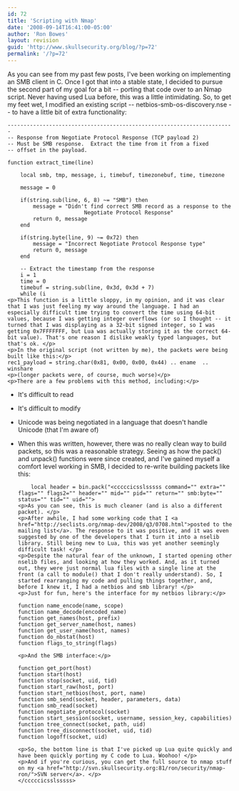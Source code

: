 ```yaml
---
id: 72
title: 'Scripting with Nmap'
date: '2008-09-14T16:41:00-05:00'
author: 'Ron Bowes'
layout: revision
guid: 'http://www.skullsecurity.org/blog/?p=72'
permalink: '/?p=72'
---
```


As you can see from my past few posts, I've been working on implementing an SMB client in C. Once I got that into a stable state, I decided to pursue the second part of my goal for a bit -- porting that code over to an Nmap script. Never having used Lua before, this was a little intimidating. So, to get my feet wet, I modified an existing script -- netbios-smb-os-discovery.nse -- to have a little bit of extra functionality:

```
-----------------------------------------------------------------------
-- Response from Negotiate Protocol Response (TCP payload 2)
-- Must be SMB response.  Extract the time from it from a fixed
-- offset in the payload.

function extract_time(line)

    local smb, tmp, message, i, timebuf, timezonebuf, time, timezone

    message = 0

    if(string.sub(line, 6, 8) ~= "SMB") then
        message = "Didn't find correct SMB record as a response to the 
                        Negotiate Protocol Response"
        return 0, message
    end

    if(string.byte(line, 9) ~= 0x72) then
        message = "Incorrect Negotiate Protocol Response type"
        return 0, message
    end

    -- Extract the timestamp from the response
    i = 1
    time = 0
    timebuf = string.sub(line, 0x3d, 0x3d + 7)
    while (i 
<p>This function is a little sloppy, in my opinion, and it was clear that I was just feeling my way around the language. I had an especially difficult time trying to convert the time using 64-bit values, because I was getting integer overflows (or so I thought -- it turned that I was displaying as a 32-bit signed integer, so I was getting 0x7FFFFFFF, but Lua was actually storing it as the correct 64-bit value). That's one reason I dislike weakly typed languages, but that's ok. </p>
<p>In the original script (not written by me), the packets were being built like this:</p>
rec1_payload = string.char(0x81, 0x00, 0x00, 0x44) .. ename  ..  winshare
<p>(longer packets were, of course, much worse)</p>
<p>There are a few problems with this method, including:</p>
```

- It's difficult to read
- It's difficult to modify
- Unicode was being negotiated in a language that doesn't handle Unicode (that I'm aware of)
- When this was written, however, there was no really clean way to build packets, so this was a reasonable strategy. Seeing as how the pack() and unpack() functions were since created, and I've gained myself a comfort level working in SMB, I decided to re-write building packets like this:
  
  ```
      local header = bin.pack("<cccccicsslsssss command="" extra="" flags="" flags2="" header="" mid="" pid="" return="" smb:byte="" status="" tid="" uid="">
  <p>As you can see, this is much cleaner (and is also a different packet). </p>
  <p>After awhile, I had some working code that I <a href="http://seclists.org/nmap-dev/2008/q3/0708.html">posted to the mailing list</a>. The response to it was positive, and it was even suggested by one of the developers that I turn it into a nselib library. Still being new to Lua, this was yet another seemingly difficult task! </p>
  <p>Despite the natural fear of the unknown, I started opening other nselib files, and looking at how they worked. And, as it turned out, they were just normal lua files with a single line at the front (a call to module() that I don't really understand). So, I started rearranging my code and pulling things together, and, before I knew it, I had a netbios and smb library! </p>
  <p>Just for fun, here's the interface for my netbios library:</p>
  
  function name_encode(name, scope)
  function name_decode(encoded_name)
  function get_names(host, prefix)
  function get_server_name(host, names)
  function get_user_name(host, names)
  function do_nbstat(host)
  function flags_to_string(flags)
  
  <p>And the SMB interface:</p>
  
  function get_port(host)
  function start(host)
  function stop(socket, uid, tid) 
  function start_raw(host, port)
  function start_netbios(host, port, name)
  function smb_send(socket, header, parameters, data)
  function smb_read(socket)
  function negotiate_protocol(socket)
  function start_session(socket, username, session_key, capabilities)
  function tree_connect(socket, path, uid)
  function tree_disconnect(socket, uid, tid)
  function logoff(socket, uid)
  
  <p>So, the bottom line is that I've picked up Lua quite quickly and have been quickly porting my C code to Lua. Woohoo! </p>
  <p>And if you're curious, you can get the full source to nmap stuff on my <a href="http://svn.skullsecurity.org:81/ron/security/nmap-ron/">SVN server</a>. </p>
  </cccccicsslsssss>
  ```